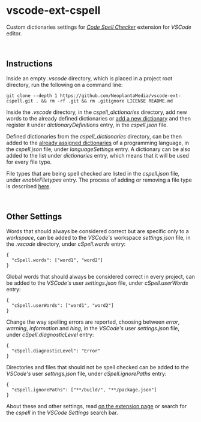# vscode-ext-cspell

Custom dictionaries settings for [_Code Spell Checker_](https://marketplace.visualstudio.com/items?itemName=streetsidesoftware.code-spell-checker) extension for _VSCode_ editor.

<br>

## Instructions

Inside an empty _.vscode_ directory, which is placed in a project root directory, run the following on a command line:

    git clone --depth 1 https://github.com/NeoplantaMedia/vscode-ext-cspell.git . && rm -rf .git && rm .gitignore LICENSE README.md

Inside the _.vscode_ directory, in the _cspell_dictionaries_ directory, add new words to the already defined dictionaries or [add a new dictionary](https://marketplace.visualstudio.com/items?itemName=streetsidesoftware.code-spell-checker#project-workspace-dictionary-using-cspell.json) and then register it under _dictionaryDefinitions_ entry, in the _cspell.json_ file.

Defined dictionaries from the _cspell_dictionaries_ directory, can be then added to the [already assigned dictionaries](https://marketplace.visualstudio.com/items?itemName=streetsidesoftware.code-spell-checker#dictionaries) of a programming language, in the _cspell.json_ file, under _languageSettings_ entry. A dictionary can be also added to the list under _dictionaries_ entry, which means that it will be used for every file type.

File types that are being spell checked are listed in the _cspell.json_ file, under _enableFiletypes_ entry. The process of adding or removing a file type is described [here](https://marketplace.visualstudio.com/items?itemName=streetsidesoftware.code-spell-checker#enable-disable-file-types).

<br>

## Other Settings

Words that should always be considered correct but are specific only to a _workspace_, can be added to the _VSCode's_ workspace _settings.json_ file, in the _.vscode_ directory, under _cSpell.words_ entry:

```
{
  "cSpell.words": ["word1", "word2"]
}
```

Global words that should always be considered correct in every project, can be added to the _VSCode's_ user _settings.json_ file, under _cSpell.userWords_ entry:

```
{
  "cSpell.userWords": ["word1", "word2"]
}
```

Change the way spelling errors are reported, choosing between _error_, _warning_, _information_ and _hing_, in the _VSCode's_ user _settings.json_ file, under _cSpell.diagnosticLevel_ entry:

```
{
  "cSpell.diagnosticLevel": "Error"
}
```

Directories and files that should not be spell checked can be added to the _VSCode's_ user _settings.json_ file, under _cSpell.ignorePaths_ entry:

```
{
  "cSpell.ignorePaths": ["**/build/", "**/package.json"]
}
```

About these and other settings, read [on the extension page](https://marketplace.visualstudio.com/items?itemName=streetsidesoftware.code-spell-checker) or search for the _cspell_ in the _VSCode_ _Settings_ search bar.
